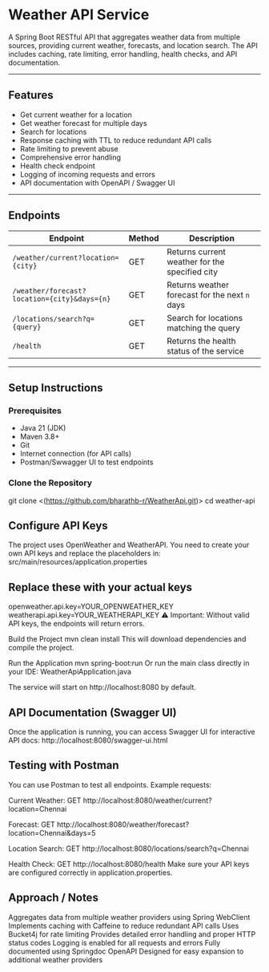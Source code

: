 # Weather API Service

A Spring Boot RESTful API that aggregates weather data from multiple sources, providing current weather, forecasts, and location search. The API includes caching, rate limiting, error handling, health checks, and API documentation.

---

## Features

- Get current weather for a location
- Get weather forecast for multiple days
- Search for locations
- Response caching with TTL to reduce redundant API calls
- Rate limiting to prevent abuse
- Comprehensive error handling
- Health check endpoint
- Logging of incoming requests and errors
- API documentation with OpenAPI / Swagger UI

---

## Endpoints

| Endpoint | Method | Description |
|----------|--------|-------------|
| `/weather/current?location={city}` | GET | Returns current weather for the specified city |
| `/weather/forecast?location={city}&days={n}` | GET | Returns weather forecast for the next `n` days |
| `/locations/search?q={query}` | GET | Search for locations matching the query |
| `/health` | GET | Returns the health status of the service |

---

## Setup Instructions

### Prerequisites

- Java 21 (JDK)
- Maven 3.8+
- Git
- Internet connection (for API calls)
- Postman/Swwagger UI to test endpoints

### Clone the Repository

git clone <(https://github.com/bharathb-r/WeatherApi.git)>
cd weather-api

## Configure API Keys

The project uses OpenWeather and WeatherAPI.
You need to create your own API keys and replace the placeholders in:
src/main/resources/application.properties
## Replace these with your actual keys
openweather.api.key=YOUR_OPENWEATHER_KEY
weatherapi.api.key=YOUR_WEATHERAPI_KEY
⚠️ Important: Without valid API keys, the endpoints will return errors.

Build the Project
mvn clean install
This will download dependencies and compile the project.

Run the Application
mvn spring-boot:run
Or run the main class directly in your IDE:
WeatherApiApplication.java

The service will start on http://localhost:8080 by default.

## API Documentation (Swagger UI)
Once the application is running, you can access Swagger UI for interactive API docs:
http://localhost:8080/swagger-ui.html

## Testing with Postman
You can use Postman to test all endpoints. Example requests:

Current Weather:
GET http://localhost:8080/weather/current?location=Chennai

Forecast:
GET http://localhost:8080/weather/forecast?location=Chennai&days=5

Location Search:
GET http://localhost:8080/locations/search?q=Chennai

Health Check:
GET http://localhost:8080/health
Make sure your API keys are configured correctly in application.properties.

## Approach / Notes
Aggregates data from multiple weather providers using Spring WebClient
Implements caching with Caffeine to reduce redundant API calls
Uses Bucket4j for rate limiting
Provides detailed error handling and proper HTTP status codes
Logging is enabled for all requests and errors
Fully documented using Springdoc OpenAPI
Designed for easy expansion to additional weather providers
